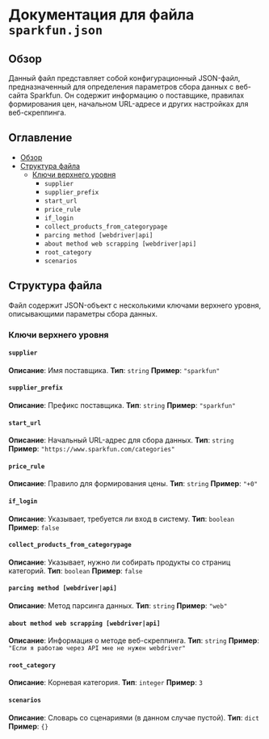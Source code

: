 # Документация для файла `sparkfun.json`

## Обзор

Данный файл представляет собой конфигурационный JSON-файл, предназначенный для определения параметров сбора данных с веб-сайта Sparkfun. Он содержит информацию о поставщике, правилах формирования цен, начальном URL-адресе и других настройках для веб-скреппинга.

## Оглавление

- [Обзор](#обзор)
- [Структура файла](#структура-файла)
  - [Ключи верхнего уровня](#ключи-верхнего-уровня)
    - `supplier`
    - `supplier_prefix`
    - `start_url`
    - `price_rule`
    - `if_login`
    - `collect_products_from_categorypage`
    - `parcing method [webdriver|api]`
    - `about method web scrapping [webdriver|api]`
    - `root_category`
    - `scenarios`

## Структура файла

Файл содержит JSON-объект с несколькими ключами верхнего уровня, описывающими параметры сбора данных.

### Ключи верхнего уровня

#### `supplier`
**Описание**: Имя поставщика.
**Тип**: `string`
**Пример**: `"sparkfun"`

#### `supplier_prefix`
**Описание**: Префикс поставщика.
**Тип**: `string`
**Пример**: `"sparkfun"`

#### `start_url`
**Описание**: Начальный URL-адрес для сбора данных.
**Тип**: `string`
**Пример**: `"https://www.sparkfun.com/categories"`

#### `price_rule`
**Описание**: Правило для формирования цены.
**Тип**: `string`
**Пример**: `"+0"`

#### `if_login`
**Описание**: Указывает, требуется ли вход в систему.
**Тип**: `boolean`
**Пример**: `false`

#### `collect_products_from_categorypage`
**Описание**: Указывает, нужно ли собирать продукты со страниц категорий.
**Тип**: `boolean`
**Пример**: `false`

#### `parcing method [webdriver|api]`
**Описание**: Метод парсинга данных.
**Тип**: `string`
**Пример**: `"web"`

#### `about method web scrapping [webdriver|api]`
**Описание**: Информация о методе веб-скреппинга.
**Тип**: `string`
**Пример**: `"Если я работаю через API мне не нужен webdriver"`

#### `root_category`
**Описание**: Корневая категория.
**Тип**: `integer`
**Пример**: `3`

#### `scenarios`
**Описание**: Словарь со сценариями (в данном случае пустой).
**Тип**: `dict`
**Пример**: `{}`